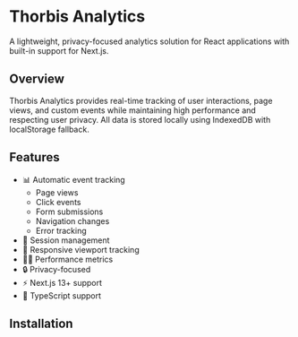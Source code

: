 # Thorbis Analytics

A lightweight, privacy-focused analytics solution for React applications with built-in support for Next.js.

## Overview

Thorbis Analytics provides real-time tracking of user interactions, page views, and custom events while maintaining high performance and respecting user privacy. All data is stored locally using IndexedDB with localStorage fallback.

## Features

- 📊 Automatic event tracking
  - Page views
  - Click events
  - Form submissions
  - Navigation changes
  - Error tracking
- 🔄 Session management
- 📱 Responsive viewport tracking
- 🏃‍♂️ Performance metrics
- 🔒 Privacy-focused
- ⚡ Next.js 13+ support
- 🎯 TypeScript support

## Installation
